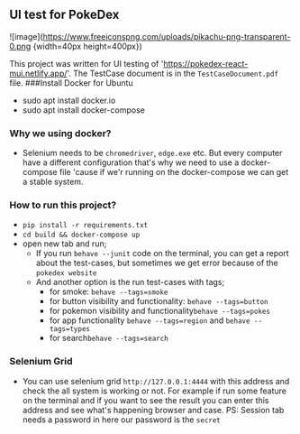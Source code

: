 ## UI test for PokeDex

![image](https://www.freeiconspng.com/uploads/pikachu-png-transparent-0.png {width=40px height=400px})

This project was written for UI testing of 'https://pokedex-react-mui.netlify.app/'. The TestCase document is in the `TestCaseDocument.pdf` file.
###Install Docker for Ubuntu 
 - sudo apt install docker.io
 - sudo apt install docker-compose
 
### Why we using docker?
- Selenium needs to be `chromedriver`, `edge.exe` etc. But every computer have a different configuration that's why we need to use a docker-compose file 'cause if we'r running on the docker-compose we can get a stable system.   

### How to run this project?
- `pip install -r requirements.txt`
- `cd build && docker-compose up`
- open new tab and run; 
  - If you run `behave --junit` code on the terminal, you can get a report about the test-cases, but sometimes we get error because of the `pokedex website` 
  - And another option is the run test-cases with tags;
    - for smoke: `behave --tags=smoke`
    - for button visibility and functionality: `behave --tags=button`
    - for pokemon visibility and functionality`behave --tags=pokes`
    - for app functionality `behave --tags=region` and `behave --tags=types`
    - for search`behave --tags=search`
### Selenium Grid
- You can use selenium grid `http://127.0.0.1:4444` with this address and check the all system is working or not. For example if run some feature on the terminal and if you want to see the result you can enter this address and see what's happening browser and case.
PS: Session tab needs a password in here our password is the `secret`
